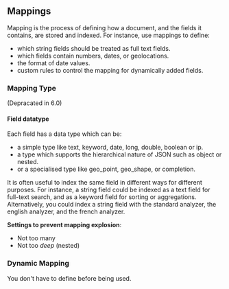 ## Mappings 

Mapping is the process of defining how a document, and the fields it contains, are stored and indexed. For instance, use mappings to define:

- which string fields should be treated as full text fields.
- which fields contain numbers, dates, or geolocations.
- the format of date values.
- custom rules to control the mapping for dynamically added fields.


### Mapping Type

(Depracated in 6.0)

#### Field datatype

Each field has a data type which can be:

- a simple type like text, keyword, date, long, double, boolean or ip.
- a type which supports the hierarchical nature of JSON such as object or nested.
- or a specialised type like geo_point, geo_shape, or completion.

It is often useful to index the same field in different ways for different purposes. For instance, a string field could be indexed as a text field for full-text search, and as a keyword field for sorting or aggregations. Alternatively, you could index a string field with the standard analyzer, the english analyzer, and the french analyzer.

**Settings to prevent mapping explosion**:
- Not too many
- Not too _deep_ (nested)

### Dynamic Mapping

You don't have to define before being used.